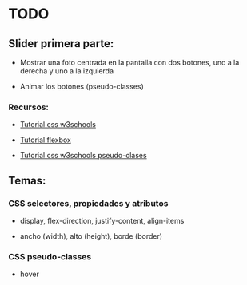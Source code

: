 
# TODO

## Slider primera parte:

* Mostrar una foto centrada en la pantalla con dos botones, uno a la derecha y uno a la izquierda

* Animar los botones (pseudo-classes)

### Recursos:

* [Tutorial css w3schools](https://www.w3schools.com/css/css_syntax.asp)

* [Tutorial flexbox](https://css-tricks.com/snippets/css/a-guide-to-flexbox/)

* [Tutorial css w3schools pseudo-clases](https://www.w3schools.com/css/css_pseudo_classes.asp)

## Temas:

### CSS selectores, propiedades y atributos

* display, flex-direction, justify-content, align-items

* ancho (width), alto (height), borde (border)

### CSS pseudo-classes

* hover
